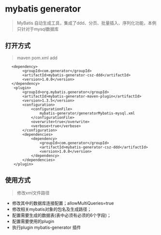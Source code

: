 # mybatis generator

> MyBatis 自动生成工具，集成了ddd、分页、批量插入、序列化功能，本例只针对于mysql数据库

## 打开方式

> maven pom.xml add 
 
       <dependency>
            <groupId>com.generator</groupId>
            <artifactId>mybatis-generator-csz-ddd</artifactId>
            <version>1.0.0</version>
       </dependency>
        <plugin>
            <groupId>org.mybatis.generator</groupId>
            <artifactId>mybatis-generator-maven-plugin</artifactId>
            <version>1.3.5</version>
            <configuration>
                <configurationFile>
                    mybatis-generator/generatorMybatis-mysql.xml
                </configurationFile>
                <overwrite>true</overwrite>
                <verbose>true</verbose>
            </configuration>
            <dependencies>
                <dependency>
                    <groupId>com.generator</groupId>
                    <artifactId>mybatis-generator-csz-ddd</artifactId>
                    <version>1.0.0</version>
                </dependency>
            </dependencies>
        </plugin>
## 使用方式

> 修改xml文件路径
* 修改其中的数据库连接配置；allowMultiQueries=true
* 修改相关mybatis对象的包名及生成路径；
* 配置需要生成的数据表(表中必须有必须的6个字段)；
* 配置需要使用的plugin
* 执行plugin mybatis-generator 插件
